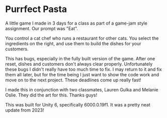 # Purrfect Pasta
A little game I made in 3 days for a class as part of a game-jam style assignment. Our prompt was "Eat".

You control a cat chef who runs a restaurant for other cats. You select the ingredients on the right, and use them to build the dishes for your customers.

This has bugs, especially in the fully built version of the game. After one reset, dishes and customers don't always clear properly. Unfortunately these bugs I didn't really have too much time to fix. I may return to it and fix them all later, but for the time being I just want to show the code work and move on to the next project. These deadlines come up really fast!

I made this in conjunction with two classmates, Lauren Gulka and Melanie Oslie. They did the art for this. Thanks guys!

This was built for Unity 6, specifically 6000.0.19f1. It was a pretty neat update from 2023!
